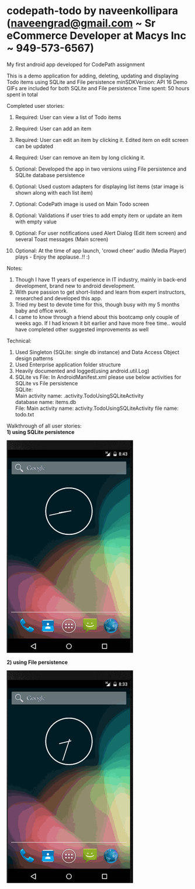 # codepath-todo by naveenkollipara (naveengrad@gmail.com ~ Sr eCommerce Developer at Macys Inc ~ 949-573-6567)
My first android app developed for CodePath assignment

This is a demo application for adding, deleting, updating and displaying Todo items using SQLite and File persistence
minSDKVersion: API 16
Demo GIFs are included for both SQLite and File persistence
Time spent: 50 hours spent in total

Completed user stories:

 1) Required: User can view a list of Todo items <br>
 2) Required: User can add an item <br>
 3) Required: User can edit an item by clicking it. Edited item on edit screen can be updated <br>
 4) Required: User can remove an item by long clicking it. <br>
 
 5) Optional: Developed the app in two versions using File persistence and SQLite database persistence <br>
 6) Optional: Used custom adapters for displaying list items (star image is shown along with each list item) <br>
 7) Optional: CodePath image is used on Main Todo screen <br>
 8) Optional: Validations if user tries to add empty item or update an item with empty value <br>
 9) Optional: For user notifications used Alert Dialog (Edit item screen) and several Toast messages (Main screen) <br>
 10) Optional: At the time of app launch, 'crowd cheer' audio (Media Player) plays - Enjoy the applause..!! :) <br>
 
 
Notes:

 1) Though I have 11 years of experience in IT industry, mainly in back-end development, brand new to android development. <br>
 2) With pure passion to get short-listed and learn from expert instructors, researched and developed this app.<br>
 3) Tried my best to devote time for this, though busy with my 5 months baby and office work.<br>
 4) I came to know through a friend about this bootcamp only couple of weeks ago. If I had known it bit earlier and have more     free time.. would have completed other suggested improvements as well<br>
 
 Technical:
 1) Used Singleton (SQLite: single db instance) and Data Access Object design patterns<br>
 2) Used Enterprise application folder structure<br>
 3) Heavily documented and logged(using android.util.Log)<br>
 4) SQLite vs File: In AndroidManifest.xml please use below activities for SQLite vs File persistence        <br>
	SQLite: <br>
		Main activity name: .activity.TodoUsingSQLiteActivity<br>
		database name: items.db		
        File: 
		Main activity name: activity.TodoUsingSQLiteActivity
		file name: todo.txt

Walkthrough of all user stories:
<br>
<b>1) using SQLite persistence</b>
<p><a href="sqlite-persistence.gif" target="_blank"><img src="sqlite-persistence.gif" alt="SQLite persistence demo Video Walkthrough" style="max-width:100%;"></a></p>


<b>2) using File persistence</b>
<p><a href="file-persistence.gif" target="_blank"><img src="file-persistence.gif" alt="File persistence demo Video Walkthrough" style="max-width:100%;"></a></p>
